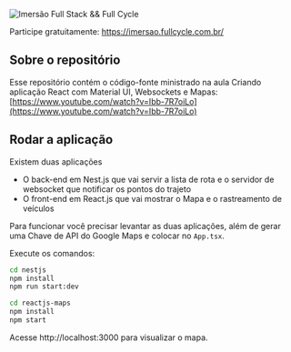 ![Imersão Full Stack && Full Cycle](https://events-fullcycle.s3.amazonaws.com/events-fullcycle/static/site/img/grupo_4417.png)

Participe gratuitamente: https://imersao.fullcycle.com.br/

## Sobre o repositório
Esse repositório contém o código-fonte ministrado na aula Criando aplicação React com Material UI, Websockets e Mapas: [https://www.youtube.com/watch?v=Ibb-7R7oiLo](https://www.youtube.com/watch?v=Ibb-7R7oiLo)

## Rodar a aplicação

Existem duas aplicações 

* O back-end em Nest.js que vai servir a lista de rota e o servidor de websocket que notificar os pontos do trajeto
* O front-end em React.js que vai mostrar o Mapa e o rastreamento de veículos

Para funcionar você precisar levantar as duas aplicações, além de gerar uma Chave de API do Google Maps e colocar no `App.tsx`.

Execute os comandos:

```bash
cd nestjs
npm install
npm run start:dev

cd reactjs-maps
npm install
npm start
```

Acesse http://localhost:3000 para visualizar o mapa.
